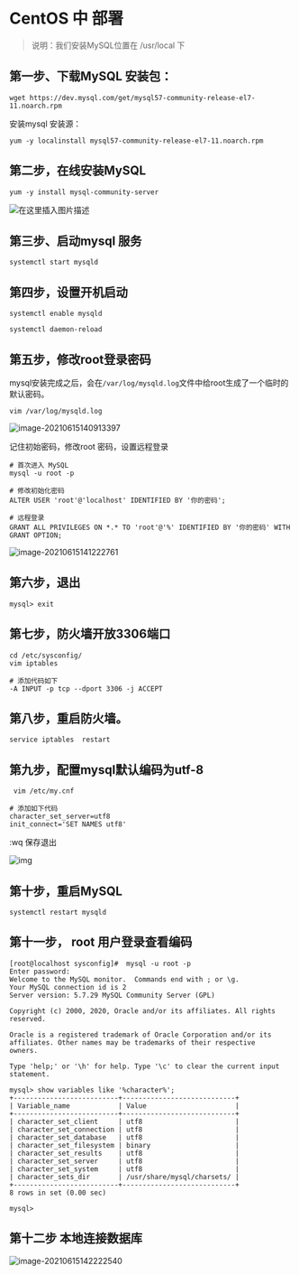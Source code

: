 # CentOS 中 部署

>   说明：我们安装MySQL位置在 /usr/local 下

## 第一步、下载MySQL 安装包：

```shell
wget https://dev.mysql.com/get/mysql57-community-release-el7-11.noarch.rpm
```

安装mysql 安装源：

```shell
yum -y localinstall mysql57-community-release-el7-11.noarch.rpm 
```

## 第二步，在线安装MySQL

```shell
yum -y install mysql-community-server
```

![在这里插入图片描述](https://pupperc.com/img/20210615140728.png)

## 第三步、启动mysql 服务

```shell
systemctl start mysqld
```

## 第四步，设置开机启动

```shell
systemctl enable mysqld

systemctl daemon-reload
```

## 第五步，修改root登录密码

mysql安装完成之后，会在`/var/log/mysqld.log`文件中给root生成了一个临时的默认密码。

```shell
vim /var/log/mysqld.log
```

![image-20210615140913397](https://pupperc.com/img/20210615140913.png)

记住初始密码，修改root 密码，设置远程登录

```shell
# 首次进入 MySQL
mysql -u root -p

# 修改初始化密码
ALTER USER 'root'@'localhost' IDENTIFIED BY '你的密码';

# 远程登录
GRANT ALL PRIVILEGES ON *.* TO 'root'@'%' IDENTIFIED BY '你的密码' WITH GRANT OPTION;
```

![image-20210615141222761](https://pupperc.com/img/20210615141222.png)

## 第六步，退出

```
mysql> exit
```

## 第七步，防火墙开放3306端口

```shell
cd /etc/sysconfig/
vim iptables

# 添加代码如下
-A INPUT -p tcp --dport 3306 -j ACCEPT
```

## 第八步，重启防火墙。

```shell
service iptables  restart
```

## 第九步，配置mysql默认编码为utf-8

```shell
 vim /etc/my.cnf

# 添加如下代码
character_set_server=utf8
init_connect='SET NAMES utf8'
```

:wq 保存退出

![img](https://pupperc.com/img/20210615141726.png)

## 第十步，重启MySQL

```shell
systemctl restart mysqld
```

## 第十一步， root 用户登录查看编码

```shell
[root@localhost sysconfig]#  mysql -u root -p
Enter password: 
Welcome to the MySQL monitor.  Commands end with ; or \g.
Your MySQL connection id is 2
Server version: 5.7.29 MySQL Community Server (GPL)

Copyright (c) 2000, 2020, Oracle and/or its affiliates. All rights reserved.

Oracle is a registered trademark of Oracle Corporation and/or its
affiliates. Other names may be trademarks of their respective
owners.

Type 'help;' or '\h' for help. Type '\c' to clear the current input statement.

mysql> show variables like '%character%';
+--------------------------+----------------------------+
| Variable_name            | Value                      |
+--------------------------+----------------------------+
| character_set_client     | utf8                       |
| character_set_connection | utf8                       |
| character_set_database   | utf8                       |
| character_set_filesystem | binary                     |
| character_set_results    | utf8                       |
| character_set_server     | utf8                       |
| character_set_system     | utf8                       |
| character_sets_dir       | /usr/share/mysql/charsets/ |
+--------------------------+----------------------------+
8 rows in set (0.00 sec)

mysql> 
```

## 第十二步 本地连接数据库

![image-20210615142222540](https://pupperc.com/img/20210615142222.png)

